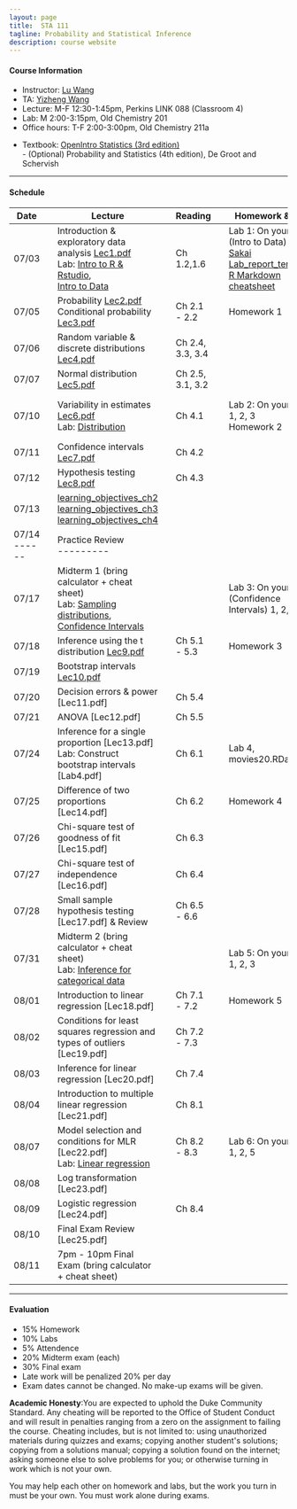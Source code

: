 ```yaml
---
layout: page
title:  STA 111
tagline: Probability and Statistical Inference
description: course website
---
```


#### Course Information
* Instructor: [Lu Wang](https://stat.duke.edu/people/lu-wang)
* TA: [Yizheng Wang](https://stat.duke.edu/people/yizheng-wang)
* Lecture: M-F 12:30-1:45pm, Perkins LINK 088 (Classroom 4)
* Lab: M 2:00-3:15pm, Old Chemistry 201
* Office hours: T-F 2:00-3:00pm, Old Chemistry 211a 
<!-- It is more efficient to answer most statistical questions in person, so make use of OH -->
* Textbook: [OpenIntro Statistics (3rd edition)](https://www.openintro.org/stat/textbook.php?stat_book=os) <br />
           - (Optional) Probability and Statistics (4th edition), De Groot and Schervish

---
#### Schedule

| Date | | Lecture | |Reading | | Homework & Lab | | Due |
|------|---|---------------------|---|---------|---|----------|---|--------------|
| 07/03 || Introduction & exploratory data analysis [Lec1.pdf](Lectures/lec1H.pdf) <br> Lab: [Intro to R & Rstudio](http://htmlpreview.github.io/?https://github.com/andrewpbray/oiLabs-base-R/blob/master/intro_to_r/intro_to_r.html), <br> [Intro to Data](http://htmlpreview.github.io/?https://github.com/andrewpbray/oiLabs-base-R/blob/master/intro_to_data/intro_to_data.html) || Ch 1.2,1.6 | | Lab 1: On your own (Intro to Data) 1-6 <br> [Sakai](https://sakai.duke.edu/) <br> [Lab_report_template](Labs/rmarkdown_lab_report_template.Rmd) <br> [R Markdown cheatsheet](Labs/rmarkdown-cheatsheet.pdf) || 07/07 5pm |
| 07/05 || Probability [Lec2.pdf](Lectures/lec2H.pdf) <br> Conditional probability [Lec3.pdf](Lectures/lec3H.pdf) || Ch 2.1 - 2.2 || Homework 1 || 07/10 5pm|
| 07/06 || Random variable & discrete distributions [Lec4.pdf](Lectures/lec4H.pdf) || Ch 2.4, 3.3, 3.4 || || |
| 07/07 || Normal distribution [Lec5.pdf](Lectures/lec5H.pdf) || Ch 2.5, 3.1, 3.2 || || |<!-- 1st week end -->
| 07/10 || Variability in estimates [Lec6.pdf](Lectures/lec6H.pdf) <br> Lab: [Distribution](http://htmlpreview.github.io/?https://github.com/andrewpbray/oiLabs-base-R/blob/master/normal_distribution/normal_distribution.html) || Ch 4.1 || Lab 2: On your own 1, 2, 3 <br> Homework 2 || 07/14 5pm <br> 07/17 5pm |
| 07/11 || Confidence intervals [Lec7.pdf](Lectures/lec7H.pdf) || Ch 4.2 || ||  |
| 07/12 || Hypothesis testing [Lec8.pdf](Lectures/lec8H.pdf) || Ch 4.3 || || |
| 07/13 || [learning_objectives_ch2](Lectures/os3_learning_objectives_02_probability.pdf) <br> [learning_objectives_ch3](Lectures/os3_learning_objectives_03_distributions.pdf) <br> [learning_objectives_ch4](Lectures/os3_learning_objectives_04_inference.pdf) ||  || || | 
| 07/14 <br> ------ || Practice Review <br> --------- || || || | <!-- 2nd week end -->
| 07/17 || Midterm 1 (bring calculator + cheat sheet) <br> Lab: [Sampling distributions](http://htmlpreview.github.io/?https://github.com/andrewpbray/oiLabs-base-R/blob/master/sampling_distributions/sampling_distributions.html), [Confidence Intervals](http://htmlpreview.github.io/?https://github.com/andrewpbray/oiLabs-base-R/blob/master/confidence_intervals/confidence_intervals.html) || || Lab 3: On your own (Confidence Intervals) 1, 2, 3 || 07/21 5pm |
| 07/18 || Inference using the t distribution [Lec9.pdf](Lectures/lec9H.pdf) || Ch 5.1 - 5.3 || Homework 3 || 07/24 5pm|
| 07/19 || Bootstrap intervals [Lec10.pdf](Lectures/lec10H.pdf) || || ||  |
| 07/20 || Decision errors & power [Lec11.pdf] || Ch 5.4 || || |
| 07/21 || ANOVA [Lec12.pdf]  || Ch 5.5 || || | <!-- 3rd week end -->
| 07/24 || Inference for a single proportion [Lec13.pdf] <br> Lab: Construct bootstrap intervals [Lab4.pdf] || Ch 6.1 || Lab 4, movies20.RData || 07/28 5pm |
| 07/25 || Difference of two proportions [Lec14.pdf] || Ch 6.2 || Homework 4 || 07/31 5pm|
| 07/26 || Chi-square test of goodness of fit [Lec15.pdf] || Ch 6.3 || || |
| 07/27 || Chi-square test of independence [Lec16.pdf] || Ch 6.4 || || |
| 07/28 || Small sample hypothesis testing [Lec17.pdf] & Review || Ch 6.5 - 6.6 || || | <!-- 4th week end -->
| 07/31 || Midterm 2 (bring calculator + cheat sheet) <br> Lab: [Inference for categorical data](http://htmlpreview.github.io/?https://github.com/andrewpbray/oiLabs-base-R/blob/master/inf_for_categorical_data/inf_for_categorical_data.html) || || Lab 5: On your own 1, 2, 3 || 08/04 5pm |
| 08/01 || Introduction to linear regression [Lec18.pdf] || Ch 7.1 - 7.2 || Homework 5 || 08/07 5pm|
| 08/02 || Conditions for least squares regression and types of outliers [Lec19.pdf] || Ch 7.2 - 7.3 || || |
| 08/03 || Inference for linear regression [Lec20.pdf] || Ch 7.4 || || |
| 08/04 || Introduction to multiple linear regression [Lec21.pdf] || Ch 8.1 || || | <!-- 5th week end -->
| 08/07 || Model selection and conditions for MLR [Lec22.pdf] <br> Lab: [Linear regression](http://htmlpreview.github.io/?https://github.com/andrewpbray/oiLabs-base-R/blob/master/simple_regression/simple_regression.html) || Ch 8.2 - 8.3 || Lab 6: On your own 1, 2, 5 || 08/10 5pm |
| 08/08 || Log transformation [Lec23.pdf] || || |
| 08/09 || Logistic regression [Lec24.pdf] || Ch 8.4 || |
| 08/10 || Final Exam Review [Lec25.pdf] || || |
| 08/11 || 7pm - 10pm Final Exam (bring calculator + cheat sheet) || || |

---
#### Evaluation
* 15% Homework
* 10% Labs
* 5% Attendence
* 20% Midterm exam (each)
* 30% Final exam
* Late work will be penalized 20% per day
* Exam dates cannot be changed. No make-up exams will be given.

**Academic Honesty**:You are expected to uphold the Duke Community Standard. Any cheating will be reported to the Office of Student Conduct and will result in penalties ranging from a zero on the assignment to failing the course. Cheating includes, but is not limited to: using unauthorized materials during quizzes and exams; copying another student's solutions; copying from a solutions manual; copying a solution found on the internet; asking someone else to solve problems for you; or otherwise turning in work which is not your own. 

You may help each other on homework and labs, but the work you turn in must be your own. You must work alone during exams.

<!-- - [Overview](pages/overview.html) 
- [Making an independent website](pages/independent_site.html) 
- [Making a personal site](pages/user_site.html) 
- [Resources](pages/resources.html) 
<br> break line in table
<br /> break line
-->




 
